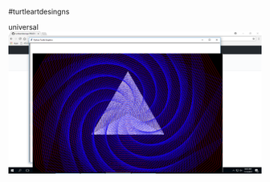 #turtleartdesingns

universal
<img src="https://github.com/Karanthaman/turtleartdesingns/blob/master/project.png">
